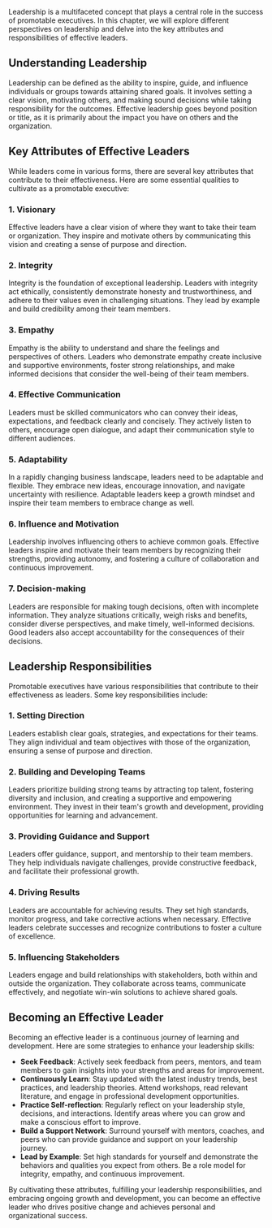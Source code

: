 
Leadership is a multifaceted concept that plays a central role in the success of promotable executives. In this chapter, we will explore different perspectives on leadership and delve into the key attributes and responsibilities of effective leaders.

Understanding Leadership
------------------------

Leadership can be defined as the ability to inspire, guide, and influence individuals or groups towards attaining shared goals. It involves setting a clear vision, motivating others, and making sound decisions while taking responsibility for the outcomes. Effective leadership goes beyond position or title, as it is primarily about the impact you have on others and the organization.

Key Attributes of Effective Leaders
-----------------------------------

While leaders come in various forms, there are several key attributes that contribute to their effectiveness. Here are some essential qualities to cultivate as a promotable executive:

### 1. Visionary

Effective leaders have a clear vision of where they want to take their team or organization. They inspire and motivate others by communicating this vision and creating a sense of purpose and direction.

### 2. Integrity

Integrity is the foundation of exceptional leadership. Leaders with integrity act ethically, consistently demonstrate honesty and trustworthiness, and adhere to their values even in challenging situations. They lead by example and build credibility among their team members.

### 3. Empathy

Empathy is the ability to understand and share the feelings and perspectives of others. Leaders who demonstrate empathy create inclusive and supportive environments, foster strong relationships, and make informed decisions that consider the well-being of their team members.

### 4. Effective Communication

Leaders must be skilled communicators who can convey their ideas, expectations, and feedback clearly and concisely. They actively listen to others, encourage open dialogue, and adapt their communication style to different audiences.

### 5. Adaptability

In a rapidly changing business landscape, leaders need to be adaptable and flexible. They embrace new ideas, encourage innovation, and navigate uncertainty with resilience. Adaptable leaders keep a growth mindset and inspire their team members to embrace change as well.

### 6. Influence and Motivation

Leadership involves influencing others to achieve common goals. Effective leaders inspire and motivate their team members by recognizing their strengths, providing autonomy, and fostering a culture of collaboration and continuous improvement.

### 7. Decision-making

Leaders are responsible for making tough decisions, often with incomplete information. They analyze situations critically, weigh risks and benefits, consider diverse perspectives, and make timely, well-informed decisions. Good leaders also accept accountability for the consequences of their decisions.

Leadership Responsibilities
---------------------------

Promotable executives have various responsibilities that contribute to their effectiveness as leaders. Some key responsibilities include:

### 1. Setting Direction

Leaders establish clear goals, strategies, and expectations for their teams. They align individual and team objectives with those of the organization, ensuring a sense of purpose and direction.

### 2. Building and Developing Teams

Leaders prioritize building strong teams by attracting top talent, fostering diversity and inclusion, and creating a supportive and empowering environment. They invest in their team's growth and development, providing opportunities for learning and advancement.

### 3. Providing Guidance and Support

Leaders offer guidance, support, and mentorship to their team members. They help individuals navigate challenges, provide constructive feedback, and facilitate their professional growth.

### 4. Driving Results

Leaders are accountable for achieving results. They set high standards, monitor progress, and take corrective actions when necessary. Effective leaders celebrate successes and recognize contributions to foster a culture of excellence.

### 5. Influencing Stakeholders

Leaders engage and build relationships with stakeholders, both within and outside the organization. They collaborate across teams, communicate effectively, and negotiate win-win solutions to achieve shared goals.

Becoming an Effective Leader
----------------------------

Becoming an effective leader is a continuous journey of learning and development. Here are some strategies to enhance your leadership skills:

* **Seek Feedback**: Actively seek feedback from peers, mentors, and team members to gain insights into your strengths and areas for improvement.
* **Continuously Learn**: Stay updated with the latest industry trends, best practices, and leadership theories. Attend workshops, read relevant literature, and engage in professional development opportunities.
* **Practice Self-reflection**: Regularly reflect on your leadership style, decisions, and interactions. Identify areas where you can grow and make a conscious effort to improve.
* **Build a Support Network**: Surround yourself with mentors, coaches, and peers who can provide guidance and support on your leadership journey.
* **Lead by Example**: Set high standards for yourself and demonstrate the behaviors and qualities you expect from others. Be a role model for integrity, empathy, and continuous improvement.

By cultivating these attributes, fulfilling your leadership responsibilities, and embracing ongoing growth and development, you can become an effective leader who drives positive change and achieves personal and organizational success.
